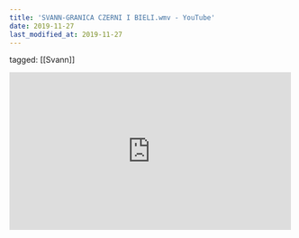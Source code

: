 ```yaml
---
title: 'SVANN-GRANICA CZERNI I BIELI.wmv - YouTube'
date: 2019-11-27
last_modified_at: 2019-11-27
---
```

tagged: [[Svann]]
<iframe allow="accelerometer; autoplay; clipboard-write; encrypted-media; gyroscope; picture-in-picture" allowfullscreen="" frameborder="0" height="281" id="youtube_iframe" src="https://www.youtube.com/embed/pdN6SydDE6I?feature=oembed&amp;enablejsapi=1&amp;origin=https://safe.txmblr.com&amp;wmode=opaque" width="500"></iframe>
